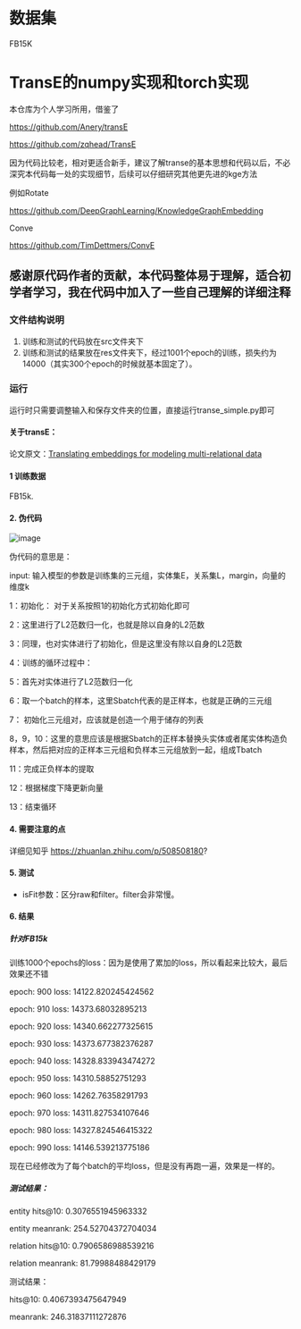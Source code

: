 # 数据集
FB15K

# TransE的numpy实现和torch实现

本仓库为个人学习所用，借鉴了

https://github.com/Anery/transE

https://github.com/zqhead/TransE

因为代码比较老，相对更适合新手，建议了解transe的基本思想和代码以后，不必深究本代码每一处的实现细节，后续可以仔细研究其他更先进的kge方法

例如Rotate

https://github.com/DeepGraphLearning/KnowledgeGraphEmbedding

Conve

https://github.com/TimDettmers/ConvE

## 感谢原代码作者的贡献，本代码整体易于理解，适合初学者学习，我在代码中加入了一些自己理解的详细注释
	
### 文件结构说明
1. 训练和测试的代码放在src文件夹下
2. 训练和测试的结果放在res文件夹下，经过1001个epoch的训练，损失约为14000（其实300个epoch的时候就基本固定了）。

###  运行
运行时只需要调整输入和保存文件夹的位置，直接运行transe_simple.py即可

#### 关于transE：
论文原文：[Translating embeddings for modeling multi-relational data](http://papers.nips.cc/paper/5071-translating-embeddings-for-modeling-multi-rela)

#### 1 训练数据

FB15k.

#### 2. 伪代码

![image](https://user-images.githubusercontent.com/68625084/166636446-ee7ae1dc-778a-4270-96f6-679868e6d420.png)

伪代码的意思是：

input: 输入模型的参数是训练集的三元组，实体集E，关系集L，margin，向量的维度k

1：初始化： 对于关系按照1的初始化方式初始化即可

2：这里进行了L2范数归一化，也就是除以自身的L2范数

3：同理，也对实体进行了初始化，但是这里没有除以自身的L2范数

4：训练的循环过程中：

5：首先对实体进行了L2范数归一化

6：取一个batch的样本，这里Sbatch代表的是正样本，也就是正确的三元组

7： 初始化三元组对，应该就是创造一个用于储存的列表

8，9，10：这里的意思应该是根据Sbatch的正样本替换头实体或者尾实体构造负样本，然后把对应的正样本三元组和负样本三元组放到一起，组成Tbatch

11：完成正负样本的提取

12：根据梯度下降更新向量

13：结束循环

#### 4. 需要注意的点

详细见知乎 https://zhuanlan.zhihu.com/p/508508180?

 #### 5. 测试
 
- isFit参数：区分raw和filter。filter会非常慢。

#### 6. 结果

##### 针对FB15k

训练1000个epochs的loss：因为是使用了累加的loss，所以看起来比较大，最后效果还不错

epoch: 900  loss: 14122.820245424562

epoch: 910 loss: 14373.68032895213

epoch: 920 loss: 14340.662277325615

epoch: 930 loss: 14373.677382376287

epoch: 940 loss: 14328.833943474272

epoch: 950 loss: 14310.58852751293

epoch: 960 loss: 14262.76358291793

epoch: 970 loss: 14311.827534107646

epoch: 980 loss: 14327.824546415322

epoch: 990 loss: 14146.539213775186

现在已经修改为了每个batch的平均loss，但是没有再跑一遍，效果是一样的。


##### 测试结果：
entity hits@10: 0.3076551945963332

entity meanrank: 254.52704372704034

relation hits@10: 0.7906586988539216

relation meanrank: 81.79988488429179



测试结果：

hits@10: 0.4067393475647949

meanrank: 246.31837111272876

